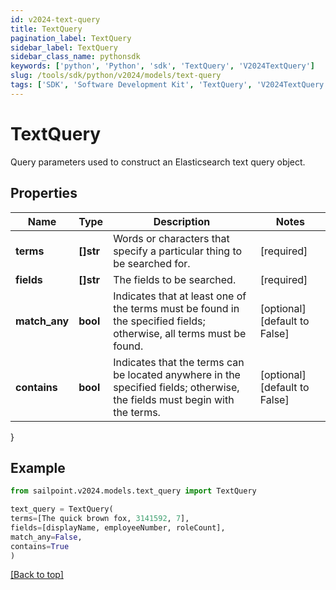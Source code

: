 ```yaml
---
id: v2024-text-query
title: TextQuery
pagination_label: TextQuery
sidebar_label: TextQuery
sidebar_class_name: pythonsdk
keywords: ['python', 'Python', 'sdk', 'TextQuery', 'V2024TextQuery'] 
slug: /tools/sdk/python/v2024/models/text-query
tags: ['SDK', 'Software Development Kit', 'TextQuery', 'V2024TextQuery']
---
```


# TextQuery

Query parameters used to construct an Elasticsearch text query object.

## Properties

Name | Type | Description | Notes
------------ | ------------- | ------------- | -------------
**terms** | **[]str** | Words or characters that specify a particular thing to be searched for. | [required]
**fields** | **[]str** | The fields to be searched. | [required]
**match_any** | **bool** | Indicates that at least one of the terms must be found in the specified fields;  otherwise, all terms must be found. | [optional] [default to False]
**contains** | **bool** | Indicates that the terms can be located anywhere in the specified fields;  otherwise, the fields must begin with the terms. | [optional] [default to False]
}

## Example

```python
from sailpoint.v2024.models.text_query import TextQuery

text_query = TextQuery(
terms=[The quick brown fox, 3141592, 7],
fields=[displayName, employeeNumber, roleCount],
match_any=False,
contains=True
)

```
[[Back to top]](#) 


